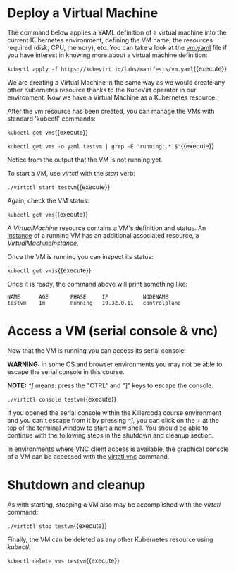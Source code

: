 # Deploy a Virtual Machine

The command below applies a YAML definition of a virtual machine into the current Kubernetes environment, defining the VM name, the resources required (disk, CPU, memory), etc. You can take a look at the [vm.yaml](https://kubevirt.io/labs/manifests/vm.yaml) file if you have interest in knowing more about a virtual machine definition:

`kubectl apply -f https://kubevirt.io/labs/manifests/vm.yaml`{{execute}}

We are creating a Virtual Machine in the same way as we would create any other Kubernetes resource thanks to the KubeVirt operator in our environment. Now we have a Virtual Machine as a Kubernetes resource.

After the vm resource has been created, you can manage the VMs with standard 'kubectl' commands:

`kubectl get vms`{{execute}}

`kubectl get vms -o yaml testvm | grep -E 'running:.*|$'`{{execute}}

Notice from the output that the VM is not running yet.

To start a VM, use _virtctl_ with the _start_ verb:

`./virtctl start testvm`{{execute}}

Again, check the VM status:

`kubectl get vms`{{execute}}

A _VirtualMachine_ resource contains a VM's definition and status. An [instance](https://kubevirt.io/user-guide/virtual_machines/virtual_machine_instances/) of a running VM has an additional associated resource, a _VirtualMachineInstance_.

Once the VM is running you can inspect its status:

`kubectl get vmis`{{execute}}

Once it is ready, the command above will print something like:

```
NAME      AGE       PHASE     IP           NODENAME
testvm    1m        Running   10.32.0.11   controlplane
```

# Access a VM (serial console & vnc)

Now that the VM is running you can access its serial console:

**WARNING:** in some OS and browser environments you may not be able to escape the serial console in this course.

**NOTE:** _^]_ means: press the "CTRL" and "]" keys to escape the console.

`./virtctl console testvm`{{execute}}

If you opened the serial console within the Killercoda course environment and you can't escape from it by pressing _^]_, you can click on the _+_ at the top of the terminal window to start a new shell. You should be able to continue with the following steps in the shutdown and cleanup section.

In environments where VNC client access is available, the graphical console of a VM can be accessed with the [virtctl vnc](https://kubevirt.io/user-guide/virtual_machines/graphical_and_console_access/#accessing-the-graphical-console-vnc) command.

# Shutdown and cleanup

As with starting, stopping a VM also may be accomplished with the _virtctl_ command:

`./virtctl stop testvm`{{execute}}

Finally, the VM can be deleted as any other Kubernetes resource using _kubectl_:

`kubectl delete vms testvm`{{execute}}
